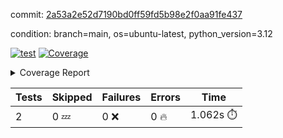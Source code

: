commit: [2a53a2e52d7190bd0ff59fd5b98e2f0aa91fe437](https://github.com/rcmdnk/parallel-job/tree/2a53a2e52d7190bd0ff59fd5b98e2f0aa91fe437)

condition: branch=main, os=ubuntu-latest, python_version=3.12

[![test](https://github.com/rcmdnk/parallel-job/actions/workflows/test.yml/badge.svg)](https://github.com/rcmdnk/parallel-job/actions/runs/18117185962)
<a href="https://github.com/rcmdnk/parallel-job/blob/2a53a2e52d7190bd0ff59fd5b98e2f0aa91fe437/README.md"><img alt="Coverage" src="https://img.shields.io/badge/Coverage-1%25-red.svg" /></a><details><summary>Coverage Report </summary><table><tr><th>File</th><th>Stmts</th><th>Miss</th><th>Cover</th><th>Missing</th></tr><tbody><tr><td colspan="5"><b>src/parallel_job</b></td></tr><tr><td>&nbsp; &nbsp;<a href="https://github.com/rcmdnk/parallel-job/blob/2a53a2e52d7190bd0ff59fd5b98e2f0aa91fe437/src/parallel_job/chart.py">chart.py</a></td><td>32</td><td>32</td><td>0%</td><td><a href="https://github.com/rcmdnk/parallel-job/blob/2a53a2e52d7190bd0ff59fd5b98e2f0aa91fe437/src/parallel_job/chart.py#L1-L114">1&ndash;114</a></td></tr><tr><td>&nbsp; &nbsp;<a href="https://github.com/rcmdnk/parallel-job/blob/2a53a2e52d7190bd0ff59fd5b98e2f0aa91fe437/src/parallel_job/doc.py">doc.py</a></td><td>28</td><td>28</td><td>0%</td><td><a href="https://github.com/rcmdnk/parallel-job/blob/2a53a2e52d7190bd0ff59fd5b98e2f0aa91fe437/src/parallel_job/doc.py#L1-L113">1&ndash;113</a></td></tr><tr><td>&nbsp; &nbsp;<a href="https://github.com/rcmdnk/parallel-job/blob/2a53a2e52d7190bd0ff59fd5b98e2f0aa91fe437/src/parallel_job/parallel.py">parallel.py</a></td><td>237</td><td>237</td><td>0%</td><td><a href="https://github.com/rcmdnk/parallel-job/blob/2a53a2e52d7190bd0ff59fd5b98e2f0aa91fe437/src/parallel_job/parallel.py#L1-L626">1&ndash;626</a></td></tr><tr><td>&nbsp; &nbsp;<a href="https://github.com/rcmdnk/parallel-job/blob/2a53a2e52d7190bd0ff59fd5b98e2f0aa91fe437/src/parallel_job/test.py">test.py</a></td><td>53</td><td>53</td><td>0%</td><td><a href="https://github.com/rcmdnk/parallel-job/blob/2a53a2e52d7190bd0ff59fd5b98e2f0aa91fe437/src/parallel_job/test.py#L1-L178">1&ndash;178</a></td></tr><tr><td>&nbsp; &nbsp;<a href="https://github.com/rcmdnk/parallel-job/blob/2a53a2e52d7190bd0ff59fd5b98e2f0aa91fe437/src/parallel_job/type_helper.py">type_helper.py</a></td><td>3</td><td>3</td><td>0%</td><td><a href="https://github.com/rcmdnk/parallel-job/blob/2a53a2e52d7190bd0ff59fd5b98e2f0aa91fe437/src/parallel_job/type_helper.py#L1-L6">1&ndash;6</a></td></tr><tr><td>&nbsp; &nbsp;<a href="https://github.com/rcmdnk/parallel-job/blob/2a53a2e52d7190bd0ff59fd5b98e2f0aa91fe437/src/parallel_job/utils.py">utils.py</a></td><td>11</td><td>11</td><td>0%</td><td><a href="https://github.com/rcmdnk/parallel-job/blob/2a53a2e52d7190bd0ff59fd5b98e2f0aa91fe437/src/parallel_job/utils.py#L1-L42">1&ndash;42</a></td></tr><tr><td><b>TOTAL</b></td><td><b>368</b></td><td><b>364</b></td><td><b>1%</b></td><td>&nbsp;</td></tr></tbody></table></details>

| Tests | Skipped | Failures | Errors | Time |
| ----- | ------- | -------- | -------- | ------------------ |
| 2 | 0 :zzz: | 0 :x: | 0 :fire: | 1.062s :stopwatch: |

